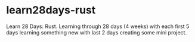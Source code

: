 # learn28days-rust
Learn 28 Days: Rust. Learning through 28 days (4 weeks) with each first 5 days learning something new with last 2 days creating some mini project.
